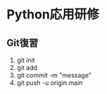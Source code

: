 # Python応用研修

## Git復習
1. git init
2. git add
3. git commit -m "message"
4. git push -u origin main

#